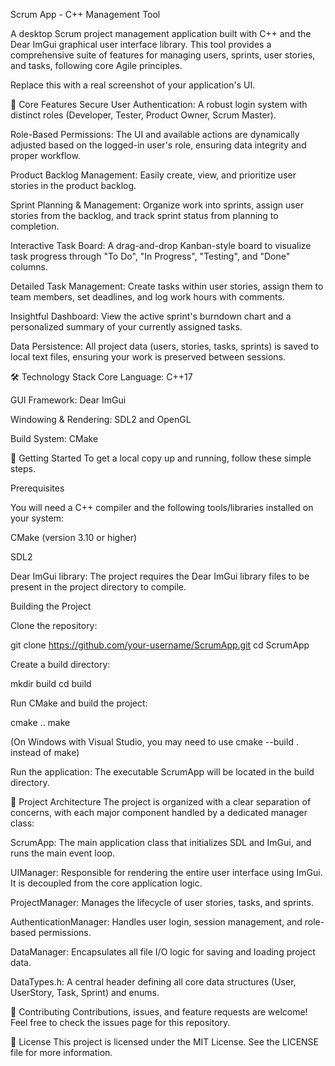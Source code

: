 Scrum App - C++ Management Tool
<div align="center">

</div>

A desktop Scrum project management application built with C++ and the Dear ImGui graphical user interface library. This tool provides a comprehensive suite of features for managing users, sprints, user stories, and tasks, following core Agile principles.

Replace this with a real screenshot of your application's UI.

🌟 Core Features
Secure User Authentication: A robust login system with distinct roles (Developer, Tester, Product Owner, Scrum Master).

Role-Based Permissions: The UI and available actions are dynamically adjusted based on the logged-in user's role, ensuring data integrity and proper workflow.

Product Backlog Management: Easily create, view, and prioritize user stories in the product backlog.

Sprint Planning & Management: Organize work into sprints, assign user stories from the backlog, and track sprint status from planning to completion.

Interactive Task Board: A drag-and-drop Kanban-style board to visualize task progress through "To Do", "In Progress", "Testing", and "Done" columns.

Detailed Task Management: Create tasks within user stories, assign them to team members, set deadlines, and log work hours with comments.

Insightful Dashboard: View the active sprint's burndown chart and a personalized summary of your currently assigned tasks.

Data Persistence: All project data (users, stories, tasks, sprints) is saved to local text files, ensuring your work is preserved between sessions.

🛠️ Technology Stack
Core Language: C++17

GUI Framework: Dear ImGui

Windowing & Rendering: SDL2 and OpenGL

Build System: CMake

🚀 Getting Started
To get a local copy up and running, follow these simple steps.

Prerequisites

You will need a C++ compiler and the following tools/libraries installed on your system:

CMake (version 3.10 or higher)

SDL2

Dear ImGui library: The project requires the Dear ImGui library files to be present in the project directory to compile.

Building the Project

Clone the repository:

git clone https://github.com/your-username/ScrumApp.git
cd ScrumApp


Create a build directory:

mkdir build
cd build


Run CMake and build the project:

cmake ..
make 


(On Windows with Visual Studio, you may need to use cmake --build . instead of make)

Run the application:
The executable ScrumApp will be located in the build directory.

📂 Project Architecture
The project is organized with a clear separation of concerns, with each major component handled by a dedicated manager class:

ScrumApp: The main application class that initializes SDL and ImGui, and runs the main event loop.

UIManager: Responsible for rendering the entire user interface using ImGui. It is decoupled from the core application logic.

ProjectManager: Manages the lifecycle of user stories, tasks, and sprints.

AuthenticationManager: Handles user login, session management, and role-based permissions.

DataManager: Encapsulates all file I/O logic for saving and loading project data.

DataTypes.h: A central header defining all core data structures (User, UserStory, Task, Sprint) and enums.

🤝 Contributing
Contributions, issues, and feature requests are welcome! Feel free to check the issues page for this repository.

📄 License
This project is licensed under the MIT License. See the LICENSE file for more information.

